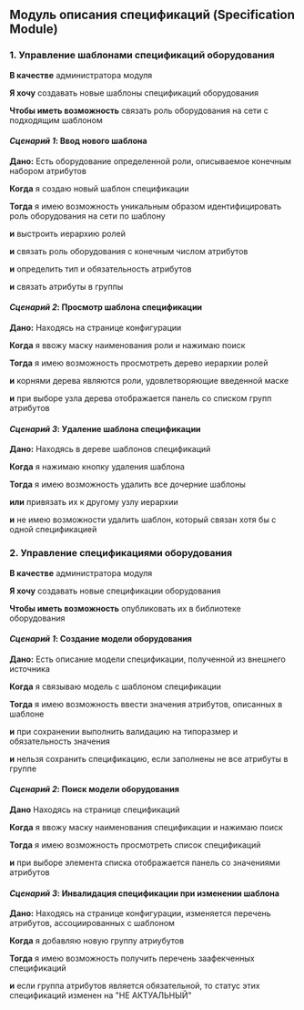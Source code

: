 ## Модуль описания спецификаций (Specification Module)

### 1. Управление шаблонами спецификаций оборудования

**В качестве** администратора модуля

**Я хочу** создавать новые шаблоны спецификаций оборудования

**Чтобы иметь возможность** связать роль оборудования на сети с подходящим шаблоном

#### _Сценарий 1_: Ввод нового шаблона

**Дано:** Есть оборудование определенной роли, описываемое конечным набором атрибутов
    
**Когда** я создаю новый шаблон спецификации
 
**Тогда** я имею возможность уникальным образом идентифицировать роль оборудования на сети по шаблону
    
**и** выстроить иерархию ролей
    
**и** связать роль оборудования с конечным числом атрибутов
    
**и** определить тип и обязательность атрибутов
    
**и** связать атрибуты в группы


#### _Сценарий 2_: Просмотр шаблона спецификации

**Дано:** Находясь на странице конфигурации

**Когда** я ввожу маску наименования роли и нажимаю поиск

**Тогда** я имею возможность просмотреть дерево иерархии ролей

**и** корнями дерева являются роли, удовлетворяющие введенной маске

**и** при выборе узла дерева отображается панель со списком групп атрибутов

#### _Сценарий 3_: Удаление шаблона спецификации

**Дано:** Находясь в дереве шаблонов спецификаций

**Когда** я нажимаю кнопку удаления шаблона

**Тогда** я имею возможность удалить все дочерние шаблоны
    
**или** привязать их к другому узлу иерархии
      
**и** не имею возможности удалить шаблон, который связан хотя бы с одной спецификацией 

### 2. Управление спецификациями оборудования

**В качестве** администратора модуля

**Я хочу** создавать новые спецификации оборудования

**Чтобы иметь возможность** опубликовать их в библиотеке оборудования

#### _Сценарий 1_: Создание модели оборудования

**Дано:** Есть описание модели спецификации, полученной из внешнего источника

**Когда** я связываю модель с шаблоном спецификации

**Тогда** я имею возможность ввести значения атрибутов, описанных в шаблоне

**и** при сохранении выполнить валидацию на типоразмер и обязательность значения

**и** нельзя сохранить спецификацию, если заполнены не все атрибуты в группе

#### _Сценарий 2_: Поиск модели оборудования

**Дано** Находясь на странице спецификаций

**Когда** я ввожу маску наименования спецификации и нажимаю поиск

**Тогда** я имею возможность просмотреть список спецификаций

**и** при выборе элемента списка отображается панель со значениями атрибутов

#### _Сценарий 3_: Инвалидация спецификации при изменении шаблона

**Дано:** Находясь на странице конфигурации, изменяется перечень атрибутов, ассоциированных с шаблоном 

**Когда** я добавляю новую группу атриубутов

**Тогда** я имею возможность получить перечень заафекченных спецификаций

**и** если группа атрибутов является обязательной, то статус этих спецификаций изменен на "НЕ АКТУАЛЬНЫЙ"